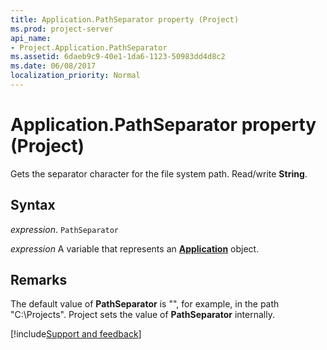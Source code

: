 ```yaml
---
title: Application.PathSeparator property (Project)
ms.prod: project-server
api_name:
- Project.Application.PathSeparator
ms.assetid: 6daeb9c9-40e1-1da6-1123-50983dd4d8c2
ms.date: 06/08/2017
localization_priority: Normal
---
```



# Application.PathSeparator property (Project)

Gets the separator character for the file system path. Read/write  **String**.


## Syntax

_expression_. `PathSeparator`

_expression_ A variable that represents an **[Application](Project.Application.md)** object.


## Remarks

The default value of  **PathSeparator** is "\", for example, in the path "C:\Projects". Project sets the value of **PathSeparator** internally.

[!include[Support and feedback](~/includes/feedback-boilerplate.md)]